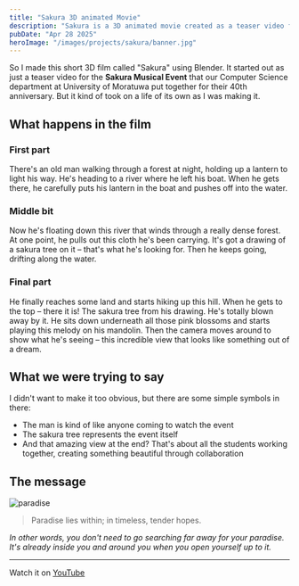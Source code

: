 ```yaml
---
title: "Sakura 3D animated Movie"
description: "Sakura is a 3D animated movie created as a teaser video for the Sakura musical event organized by the Department of Computer Science & Engineering, University of Moratuwa"
pubDate: "Apr 28 2025"
heroImage: "/images/projects/sakura/banner.jpg"
---
```


So I made this short 3D film called "Sakura" using Blender. It started out as just a teaser video for the **Sakura Musical Event** that our Computer Science department at University of Moratuwa put together for their 40th anniversary. But it kind of took on a life of its own as I was making it.

## What happens in the film

### First part
There's an old man walking through a forest at night, holding up a lantern to light his way. He's heading to a river where he left his boat. When he gets there, he carefully puts his lantern in the boat and pushes off into the water.
### Middle bit
Now he's floating down this river that winds through a really dense forest. At one point, he pulls out this cloth he's been carrying. It's got a drawing of a sakura tree on it – that's what he's looking for. Then he keeps going, drifting along the water.
### Final part
He finally reaches some land and starts hiking up this hill. When he gets to the top – there it is! The sakura tree from his drawing. He's totally blown away by it. He sits down underneath all those pink blossoms and starts playing this melody on his mandolin. Then the camera moves around to show what he's seeing – this incredible view that looks like something out of a dream.

## What we were trying to say
I didn't want to make it too obvious, but there are some simple symbols in there:

- The man is kind of like anyone coming to watch the event
- The sakura tree represents the event itself
- And that amazing view at the end? That's about all the students working together, creating something beautiful through collaboration

## The message

![paradise](/images/projects/sakura/1.webp)

> Paradise lies within; in timeless, tender hopes.

*In other words, you don't need to go searching far away for your paradise. It's already inside you and around you when you open yourself up to it.*

---

Watch it on [YouTube](https://www.youtube.com/watch?v=appDAUeFnWI)
